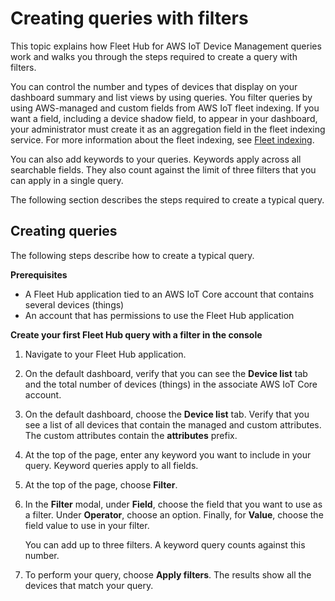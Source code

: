 # Creating queries with filters<a name="aws-iot-monitor-user-queries-creating"></a>

This topic explains how Fleet Hub for AWS IoT Device Management queries work and walks you through the steps required to create a query with filters\.

You can control the number and types of devices that display on your dashboard summary and list views by using queries\. You filter queries by using AWS\-managed and custom fields from AWS IoT fleet indexing\. If you want a field, including a device shadow field, to appear in your dashboard, your administrator must create it as an aggregation field in the fleet indexing service\. For more information about the fleet indexing, see [Fleet indexing](https://docs.aws.amazon.com/iot/latest/developerguide/iot-indexing.html)\.

You can also add keywords to your queries\. Keywords apply across all searchable fields\. They also count against the limit of three filters that you can apply in a single query\.

The following section describes the steps required to create a typical query\.

## Creating queries<a name="aws-iot-monitor-user-queries-create"></a>

The following steps describe how to create a typical query\.

**Prerequisites**
+ A Fleet Hub application tied to an AWS IoT Core account that contains several devices \(things\)
+ An account that has permissions to use the Fleet Hub application

**Create your first Fleet Hub query with a filter in the console**

1. Navigate to your Fleet Hub application\.

1. On the default dashboard, verify that you can see the **Device list** tab and the total number of devices \(things\) in the associate AWS IoT Core account\.  


1. On the default dashboard, choose the **Device list** tab\. Verify that you see a list of all devices that contain the managed and custom attributes\. The custom attributes contain the **attributes** prefix\.  


1. At the top of the page, enter any keyword you want to include in your query\. Keyword queries apply to all fields\.

1. At the top of the page, choose **Filter**\.

1. In the **Filter** modal, under **Field**, choose the field that you want to use as a filter\. Under **Operator**, choose an option\. Finally, for **Value**, choose the field value to use in your filter\.

   You can add up to three filters\. A keyword query counts against this number\.

1. To perform your query, choose **Apply filters**\. The results show all the devices that match your query\.